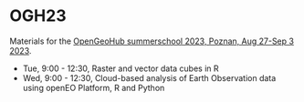 # OGH23

Materials for the [OpenGeoHub summerschool 2023, Poznan, Aug 27-Sep 3 2023](https://opengeohub.org/summer-school/opengeohub-summer-school-poznan-2023/).

* Tue, 9:00 - 12:30, Raster and vector data cubes in R
* Wed, 9:00 - 12:30, Cloud-based analysis of Earth Observation data using openEO Platform, R and Python

